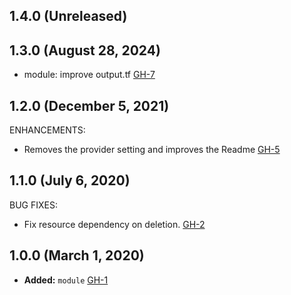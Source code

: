 ## 1.4.0 (Unreleased)
## 1.3.0 (August 28, 2024)

- module: improve output.tf [GH-7](https://github.com/alibabacloud-automation/terraform-alicloud-kubernetes-networking/pull/7)

## 1.2.0 (December 5, 2021)

ENHANCEMENTS:

- Removes the provider setting and improves the Readme [GH-5](https://github.com/terraform-alicloud-modules/terraform-alicloud-kubernetes-networking/pull/5)

## 1.1.0 (July 6, 2020)

BUG FIXES:

- Fix resource dependency on deletion. [GH-2](https://github.com/terraform-alicloud-modules/terraform-alicloud-kubernetes-networking/pull/2)

## 1.0.0 (March 1, 2020)

- **Added:** `module` [GH-1](https://github.com/terraform-alicloud-modules/terraform-alicloud-kubernetes-networking/pull/1)
